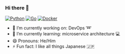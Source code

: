 ### Hi there 👋

[![Python](https://img.shields.io/badge/Python%20expert-1e415e?style=flat-square&labelColor=1e415e&logo=python&logoColor=ffdd54)][python-home]
[![Go](https://img.shields.io/badge/Go%20learner-007d9c.svg?style=flat-square&labelColor=007d9c&logo=go&logoColor=white)][golang-home]
[![Docker](https://img.shields.io/badge/Docker%20advocate-2496ed.svg?style=flat-square&labelColor=2496ed&logo=docker&logoColor=white)][docker-home]

- 🔭 I’m currently working on: DevOps :loop:
- 🌱 I’m currently learning: microservice architecture :computer:
- 😄 Pronouns: He/Him 
- ⚡ Fun fact: I like all things Japanese :jp:

[python-home]: https://www.python.org/
[golang-home]: https://go.dev/
[docker-home]: https://www.docker.com/

<!--

Here are some ideas to get you started:

- 🔭 I’m currently working on ...
- 🌱 I’m currently learning ...
- 👯 I’m looking to collaborate on ...
- 🤔 I’m looking for help with ...
- 💬 Ask me about ...
- 📫 How to reach me: ...
- 😄 Pronouns: ...
- ⚡ Fun fact: ...
-->
